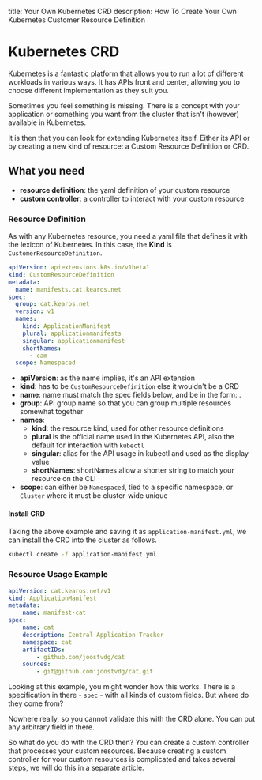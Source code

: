 title: Your Own Kubernetes CRD
description: How To Create Your Own Kubernetes Customer Resource Definition


# Kubernetes CRD

Kubernetes is a fantastic platform that allows you to run a lot of different workloads in various ways. It has APIs front and center, allowing you to choose different implementation as they suit you.

Sometimes you feel something is missing. There is a concept with your application or something you want from the cluster that isn't (however) available in Kubernetes.

It is then that you can look for extending Kubernetes itself. Either its API or by creating a new kind of resource: a Custom Resource Definition or CRD.

## What you need

* **resource definition**: the yaml  definition of your custom resource
* **custom controller**: a controller to interact with your custom resource


### Resource Definition

As with any Kubernetes resource, you need a yaml file that defines it with the lexicon of Kubernetes. In this case, the **Kind** is `CustomerResourceDefinition`.

```YAML
apiVersion: apiextensions.k8s.io/v1beta1
kind: CustomResourceDefinition
metadata:
  name: manifests.cat.kearos.net
spec:
  group: cat.kearos.net
  version: v1
  names:
    kind: ApplicationManifest
    plural: applicationmanifests
    singular: applicationmanifest
    shortNames:
      - cam
  scope: Namespaced
```

* **apiVersion**: as the name implies, it's an API extension
* **kind**:  has to be `CustomResourceDefinition` else it wouldn't be a CRD
* **name**:  name must match the spec fields below, and be in the form: <plural>.<group>
* **group**:  API group name so that you can group multiple resources somewhat together
* **names**: 
	* **kind**: the resource kind, used for other resource definitions
	* **plural** is the official name used in the Kubernetes API, also the default for interaction with `kubectl`
	* **singular**:  alias for the API usage in kubectl and used as the display value
	* **shortNames**: shortNames allow a shorter string to match your resource on the CLI
* **scope**:  can either be `Namespaced`, tied to a specific namespace, or `Cluster` where it must be cluster-wide unique

#### Install CRD

Taking the above example and saving it as `application-manifest.yml`, we can install the CRD into the cluster as follows.

```bash
kubectl create -f application-manifest.yml
```

### Resource Usage Example

```YAML
apiVersion: cat.kearos.net/v1
kind: ApplicationManifest
metadata:
    name: manifest-cat
spec:
    name: cat
    description: Central Application Tracker
    namespace: cat
    artifactIDs:
        - github.com/joostvdg/cat
    sources:
        - git@github.com:joostvdg/cat.git
```

Looking at this example, you might wonder how this works.
There is a specification in there - `spec` - with all kinds of custom fields. But where do they come from?

Nowhere really, so you cannot validate this with the CRD alone. You can put any arbitrary field in there. 

So what do you do with the CRD then?
You can create a custom controller that processes your custom resources.
Because creating a custom controller for your custom resources is complicated and takes several steps, we will do this in a separate article.
